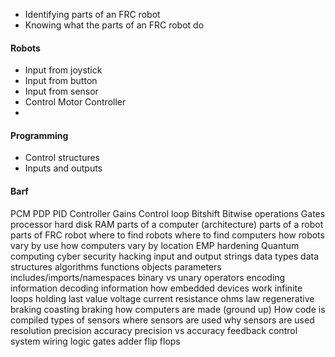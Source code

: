 - Identifying parts of an FRC robot
- Knowing what the parts of an FRC robot do


#### Robots

- Input from joystick
- Input from button
- Input from sensor
- Control Motor Controller
- 

#### Programming

- Control structures
- Inputs and outputs


#### Barf

PCM
PDP
PID
Controller
Gains
Control loop
Bitshift
Bitwise operations
Gates
processor
hard disk
RAM
parts of a computer (architecture)
parts of a robot
parts of FRC robot
where to find robots
where to find computers
how robots vary by use
how computers vary by location
EMP hardening
Quantum computing
cyber security
hacking
input and output
strings
data types
data structures
algorithms
functions
objects
parameters
includes/imports/namespaces
binary vs unary operators
encoding information
decoding information
how embedded devices work
infinite loops
holding last value
voltage
current
resistance
ohms law
regenerative braking
coasting
braking
how computers are made (ground up)
How code is compiled
types of sensors
where sensors are used
why sensors are used
resolution
precision
accuracy
precision vs accuracy
feedback
control system
wiring
logic gates
adder
flip flops
